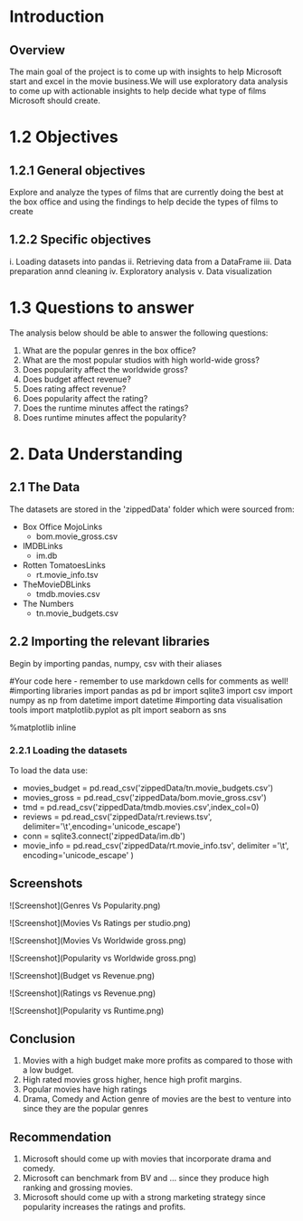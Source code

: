 
# Introduction

## Overview

The main goal of the project is to come up with insights to help Microsoft start and excel in the movie business.We will use exploratory data analysis to come up with actionable insights to help decide what type of films Microsoft should create.

# 1.2 Objectives

## 1.2.1 General objectives

Explore and analyze the types of films that are currently doing the best at the box office and using the findings to help decide the types of films to create

## 1.2.2 Specific objectives

i. Loading datasets into pandas
ii. Retrieving data from a DataFrame
iii. Data preparation annd cleaning
iv. Exploratory analysis
v. Data visualization

# 1.3 Questions to answer

The analysis below should be able to answer the following questions:

1. What are the popular genres in the box office?
2. What are the most popular studios with high world-wide gross?
3. Does popularity affect the worldwide gross?
4. Does budget affect revenue?
5. Does rating affect revenue?
6. Does popularity affect the rating?
7. Does the runtime minutes affect the ratings?
8. Does runtime minutes affect the popularity?

# 2. Data Understanding

## 2.1 The Data

The datasets are stored in the 'zippedData' folder which were sourced from:

- Box Office MojoLinks
    - bom.movie_gross.csv
- IMDBLinks
    - im.db
- Rotten TomatoesLinks
    - rt.movie_info.tsv
- TheMovieDBLinks
    - tmdb.movies.csv
- The Numbers
    - tn.movie_budgets.csv

## 2.2 Importing the relevant libraries

Begin by importing pandas, numpy, csv with their aliases

#Your code here - remember to use markdown cells for comments as well! 
#importing libraries
import pandas as pd br
import sqlite3
import csv
import numpy as np
from datetime import datetime
#importing data visualisation tools
import matplotlib.pyplot as plt 
import seaborn as sns

%matplotlib inline

### 2.2.1 Loading the datasets
To load the data use:

- movies_budget = pd.read_csv('zippedData/tn.movie_budgets.csv')
- movies_gross = pd.read_csv('zippedData/bom.movie_gross.csv')
- tmd = pd.read_csv('zippedData/tmdb.movies.csv',index_col=0)
- reviews = pd.read_csv('zippedData/rt.reviews.tsv', delimiter='\t',encoding='unicode_escape')
- conn = sqlite3.connect('zippedData/im.db')
- movie_info = pd.read_csv('zippedData/rt.movie_info.tsv', delimiter ='\t', encoding='unicode_escape' )


## Screenshots

![Screenshot](Genres Vs Popularity.png)

![Screenshot](Movies Vs Ratings per studio.png)

![Screenshot](Movies Vs Worldwide gross.png)

![Screenshot](Popularity vs Worldwide gross.png)

![Screenshot](Budget vs Revenue.png)

![Screenshot](Ratings vs Revenue.png)

![Screenshot](Popularity vs Runtime.png)



## Conclusion

1. Movies with a high budget make more profits as compared to those with a low budget.
2. High rated movies gross higher, hence high profit margins.
3. Popular movies have high ratings
4. Drama, Comedy and Action genre of movies are the best to venture into since they are the popular genres

## Recommendation

1. Microsoft should come up with movies that incorporate drama and comedy.
2. Microsoft can benchmark from BV and … since they produce high ranking and grossing movies.
3. Microsoft should come up with a strong marketing strategy since popularity increases the ratings and profits.
